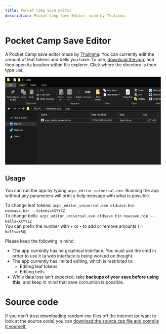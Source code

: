 ```yaml
---
title: Pocket Camp Save Editor
description: Pocket Camp Save Editor, made by Thulinma
---
```


# Pocket Camp Save Editor

A Pocket Camp save editor made by [Thulinma](https://github.com/Thulinma). You can currently edit the amount of leaf tokens and bells you have. 
To use, [download the app](../assets/acpc_editor_universal.exe), and then open its location within file explorer. Click where the directory is then type `cmd`.
<p align="center">
  <img src="../assets/images/PCC/acpcc.gif"> 
</p>

## Usage

You can run the app by typing `acpc_editor_universal.exe`. Running the app without any parameters will print a help message with what is possible.

To change leaf tokens: `acpc_editor_universal.exe oldsave.bin newsave.bin --tokens=XXYYZZ` <br>
To change bells: `acpc_editor_universal.exe oldsave.bin newsave.bin --bells=XXYYZZ` <br>
You can prefix the number with + or - to add or remove amounts (`--bells=+50`)

Please keep the following in mind:
- The app currently has no graphical interface. You must use the cmd in order to use it (a web interface is being worked on though)
- The app currently has limited editing, which is restricted to:
  - Editing leaf tokens
  - Editing bells
- While data loss isn't expected, take **backups of your save before using this**, and keep in mind that save corruption is possible.

# Source code
If you don't trust downloading random exe files off the internet (or want to look at the source code) you can [download the source cpp file and compile it yourself.](../assets/acpc_editor.cpp)